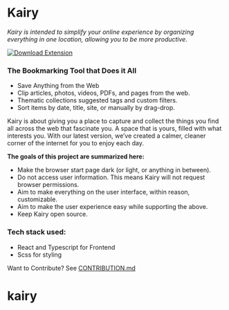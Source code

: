 # Kairy

_Kairy is intended to simplify your online experience by organizing everything in one location, allowing you to be more productive._

[![Download Extension](https://custom-icon-badges.herokuapp.com/badge/-Download-blue?style=for-the-badge&logo=download&logoColor=white "Download zip")](https://chrome.google.com/webstore/detail/kairy/hhokdeppnlkpppnkgaffbnnmmjidjlld)

### The Bookmarking Tool that Does it All

- Save Anything from the Web
- Clip articles, photos, videos, PDFs, and pages from the web.
- Thematic collections suggested tags and custom filters.
- Sort items by date, title, site, or manually by drag-drop.

Kairy is about giving you a place to capture and collect the things you find all across the web that fascinate you. A space that is yours, filled with what interests you. With our latest version, we’ve created a calmer, cleaner corner of the internet for you to enjoy each day.

**The goals of this project are summarized here:**

- Make the browser start page dark (or light, or anything in between).
- Do not access user information. This means Kairy will not request browser permissions.
- Aim to make everything on the user interface, within reason, customizable.
- Aim to make the user experience easy while supporting the above.
- Keep Kairy open source.

### Tech stack used:

- React and Typescript for Frontend
- Scss for styling

Want to Contribute? See [CONTRIBUTION.md](CONTRIBUTION.md)
# kairy
